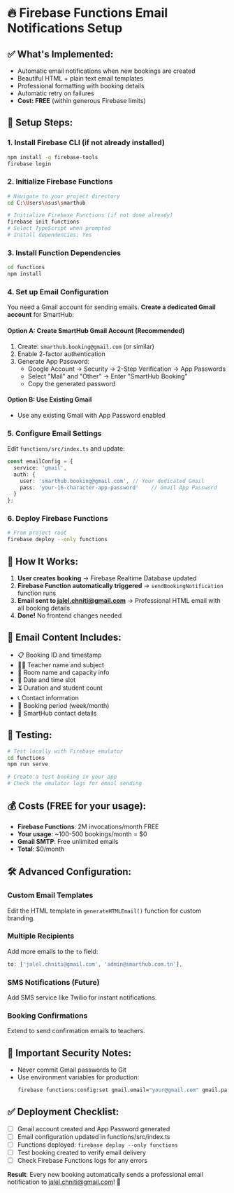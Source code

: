 # 🔥 Firebase Functions Email Notifications Setup

## ✅ **What's Implemented:**
- Automatic email notifications when new bookings are created
- Beautiful HTML + plain text email templates
- Professional formatting with booking details
- Automatic retry on failures
- **Cost: FREE** (within generous Firebase limits)

## 🚀 **Setup Steps:**

### 1. Install Firebase CLI (if not already installed)
```bash
npm install -g firebase-tools
firebase login
```

### 2. Initialize Firebase Functions
```bash
# Navigate to your project directory
cd C:\Users\asus\smarthub

# Initialize Firebase Functions (if not done already)
firebase init functions
# Select TypeScript when prompted
# Install dependencies: Yes
```

### 3. Install Function Dependencies
```bash
cd functions
npm install
```

### 4. Set up Email Configuration
You need a Gmail account for sending emails. **Create a dedicated Gmail account** for SmartHub:

#### Option A: Create SmartHub Gmail Account (Recommended)
1. Create: `smarthub.booking@gmail.com` (or similar)
2. Enable 2-factor authentication
3. Generate App Password:
   - Google Account → Security → 2-Step Verification → App Passwords
   - Select "Mail" and "Other" → Enter "SmartHub Booking"
   - Copy the generated password

#### Option B: Use Existing Gmail
- Use any existing Gmail with App Password enabled

### 5. Configure Email Settings
Edit `functions/src/index.ts` and update:
```typescript
const emailConfig = {
  service: 'gmail',
  auth: {
    user: 'smarthub.booking@gmail.com', // Your dedicated Gmail
    pass: 'your-16-character-app-password'    // Gmail App Password
  }
};
```

### 6. Deploy Firebase Functions
```bash
# From project root
firebase deploy --only functions
```

## 🎯 **How It Works:**

1. **User creates booking** → Firebase Realtime Database updated
2. **Firebase Function automatically triggered** → `sendBookingNotification` function runs
3. **Email sent to jalel.chniti@gmail.com** → Professional HTML email with all booking details
4. **Done!** No frontend changes needed

## 📧 **Email Content Includes:**
- 📋 Booking ID and timestamp
- 👨‍🏫 Teacher name and subject
- 🏢 Room name and capacity info
- 📅 Date and time slot
- ⏳ Duration and student count
- 📞 Contact information
- 📆 Booking period (week/month)
- 📍 SmartHub contact details

## 🔧 **Testing:**
```bash
# Test locally with Firebase emulator
cd functions
npm run serve

# Create a test booking in your app
# Check the emulator logs for email sending
```

## 💰 **Costs (FREE for your usage):**
- **Firebase Functions**: 2M invocations/month FREE
- **Your usage**: ~100-500 bookings/month = $0
- **Gmail SMTP**: Free unlimited emails
- **Total**: $0/month

## 🛠️ **Advanced Configuration:**

### Custom Email Templates
Edit the HTML template in `generateHTMLEmail()` function for custom branding.

### Multiple Recipients
Add more emails to the `to` field:
```typescript
to: ['jalel.chniti@gmail.com', 'admin@smarthub.com.tn'],
```

### SMS Notifications (Future)
Add SMS service like Twilio for instant notifications.

### Booking Confirmations
Extend to send confirmation emails to teachers.

## 🚨 **Important Security Notes:**
- Never commit Gmail passwords to Git
- Use environment variables for production:
  ```bash
  firebase functions:config:set gmail.email="your@gmail.com" gmail.password="app-password"
  ```

## ✅ **Deployment Checklist:**
- [ ] Gmail account created and App Password generated
- [ ] Email configuration updated in functions/src/index.ts
- [ ] Functions deployed: `firebase deploy --only functions`
- [ ] Test booking created to verify email delivery
- [ ] Check Firebase Functions logs for any errors

**Result**: Every new booking automatically sends a professional email notification to jalel.chniti@gmail.com! 🎉